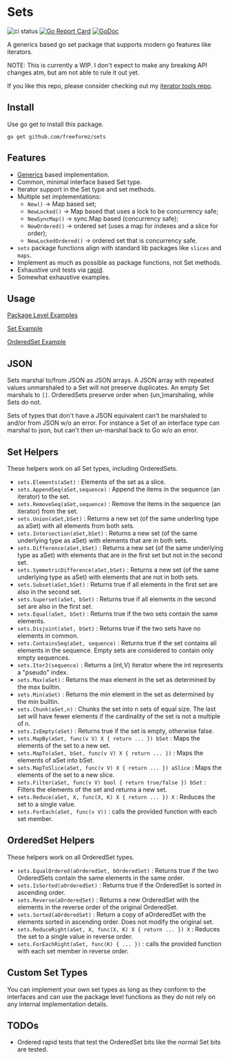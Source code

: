 # Sets

![ci status](https://github.com/freeformz/sets/actions/workflows/ci.yaml/badge.svg?branch=main)
[![Go Report Card](https://goreportcard.com/badge/github.com/freeformz/sets)](https://goreportcard.com/report/github.com/freeformz/sets)
[![GoDoc](https://godoc.org/github.com/freeformz/sets?status.svg)](http://godoc.org/github.com/freeformz/sets)

A generics based go set package that supports modern go features like iterators.

NOTE: This is currently a WIP. I don't expect to make any breaking API changes atm, but am not able to rule it out yet.

If you like this repo, please consider checking out my [iterator tools repo](https://github.com/freeformz/seq).

## Install

Use go get to install this package.

```console
go get github.com/freeformz/sets
```

## Features

* [Generics](https://go.dev/doc/tutorial/generics) based implementation.
* Common, minimal interface based Set type.
* Iterator support in the Set type and set methods.
* Multiple set implementations:
  * `New()` -> Map based set;
  * `NewLocked()` -> Map based that uses a lock to be concurrency safe;
  * `NewSyncMap()` -> sync.Map based (concurrency safe);
  * `NewOrdered()` -> ordered set (uses a map for indexes and a slice for order);
  * `NewLockedOrdered()` -> ordered set that is concurrency safe.
* `sets` package functions align with standard lib packages like `slices` and `maps`.
* Implement as much as possible as package functions, not Set methods.
* Exhaustive unit tests via [rapid](https://github.com/flyingmutant/rapid).
* Somewhat exhaustive examples.

## Usage

[Package Level Examples](https://pkg.go.dev/github.com/freeformz/sets#pkg-examples)

[Set Example](https://pkg.go.dev/github.com/freeformz/sets#example-Set)

[OrderedSet Example](https://pkg.go.dev/github.com/freeformz/sets#example-OrderedSet)

## JSON

Sets marshal to/from JSON as JSON arrays.
A JSON array with repeated values unmarshaled to a Set will not preserve duplicates.
An empty Set marshals to `[]`.
OrderedSets preserve order when {un,}marshaling, while Sets do not.

Sets of types that don't have a JSON equivalent can't be marshaled to and/or from JSON w/o an error. For instance a Set of an interface type can marshal to json, but can't then un-marshal back to Go w/o an error.

## Set Helpers

These helpers work on all Set types, including OrderedSets.

* `sets.Elements(aSet)` : Elements of the set as a slice.
* `sets.AppendSeq(aSet,sequence)` : Append the items in the sequence (an iterator) to the set.
* `sets.RemoveSeq(aSet,sequence)` : Remove the items in the sequence (an iterator) from the set.
* `sets.Union(aSet,bSet)` : Returns a new set (of the same underling type as aSet) with all elements from both sets.
* `sets.Intersection(aSet,bSet)` : Returns a new set (of the same underlying type as aSet) with elements that are in both sets.
* `sets.Difference(aSet,bSet)` : Returns a new set (of the same underlying type as aSet) with elements that are in the first set but not in the second set.
* `sets.SymmetricDifference(aSet,bSet)` : Returns a new set (of the same underlying type as aSet) with elements that are not in both sets.
* `sets.Subset(aSet,bSet)` : Returns true if all elements in the first set are also in the second set.
* `sets.Superset(aSet, bSet)` : Returns true if all elements in the second set are also in the first set.
* `sets.Equal(aSet, bSet)` : Returns true if the two sets contain the same elements.
* `sets.Disjoint(aSet, bSet)` : Returns true if the two sets have no elements in common.
* `sets.ContainsSeq(aSet, sequence)` : Returns true if the set contains all elements in the sequence. Empty sets are considered to contain only empty sequences.
* `sets.Iter2(sequence)` : Returns a (int,V) iterator where the int represents a "pseudo" index.
* `sets.Max(aSet)` : Returns the max element in the set as determined by the max builtin.
* `sets.Min(aSet)` : Returns the min element in the set as determined by the min builtin.
* `sets.Chunk(aSet,n)` : Chunks the set into n sets of equal size. The last set will have fewer elements if the cardinality of the set is not a multiple of n.
* `sets.IsEmpty(aSet)` : Returns true if the set is empty, otherwise false.
* `sets.MapBy(aSet, func(v V) X { return ... }) bSet` : Maps the elements of the set to a new set.
* `sets.MapTo(aSet, bSet, func(v V) X { return ... })` : Maps the elements of aSet into bSet.
* `sets.MapToSlice(aSet, func(v V) X { return ... }) aSlice` : Maps the elements of the set to a new slice.
* `sets.Filter(aSet, func(v V) bool { return true/false }) bSet` : Filters the elements of the set and returns a new set.
* `sets.Reduce(aSet, X, func(X, K) X { return ... }) X` : Reduces the set to a single value.
* `sets.ForEach(aSet, func(v V))` : calls the provided function with each set member.

## OrderedSet Helpers

These helpers work on all OrderedSet types.

* `sets.EqualOrdered(aOrderedSet, bOrderedSet)` : Returns true if the two OrderedSets contain the same elements in the same order.
* `sets.IsSorted(aOrderedSet)` : Returns true if the OrderedSet is sorted in ascending order.
* `sets.Reverse(aOrderedSet)` :  Returns a new OrderedSet with the elements in the reverse order of the original OrderedSet.
* `sets.Sorted(aOrderedSet)` : Return a copy of aOrderedSet with the elements sorted in ascending order. Does not modify the original set.
* `sets.ReduceRight(aSet, X, func(X, K) X { return ... }) X` : Reduces the set to a single value in reverse order.
* `sets.ForEachRight(aSet, func(K) { ... })` : calls the provided function with each set member in reverse order.

## Custom Set Types

You can implement your own set types as long as they conform to the interfaces and can use the package level functions
as they do not rely on any internal implementation details.

## TODOs

* Ordered rapid tests that test the OrderedSet bits like the normal Set bits are tested.
